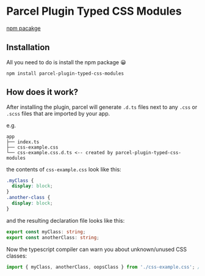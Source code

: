 # Parcel Plugin Typed CSS Modules

[npm pacakge](https://www.npmjs.com/package/parcel-plugin-typed-css-modules)

## Installation
All you need to do is install the npm package 😀

```
npm install parcel-plugin-typed-css-modules
```

## How does it work?
After installing the plugin, parcel will generate `.d.ts` files next to any `.css` or
`.scss` files that are imported by your app.

e.g.

```
app
├── index.ts
├── css-example.css
└── css-example.css.d.ts <-- created by parcel-plugin-typed-css-modules
```

the contents of `css-example.css` look like this:
```css
.myClass {
  display: block;
}
.another-class {
  display: block;
}
```

and the resulting declaration file looks like this:

```typescript
export const myClass: string;
export const anotherClass: string;
```

Now the typescript compiler can warn you about unknown/unused CSS classes:

```typescript
import { myClass, anotherClass, oopsClass } from './css-example.css'; // <-- compilation error: oopsClass is not exported!
```
